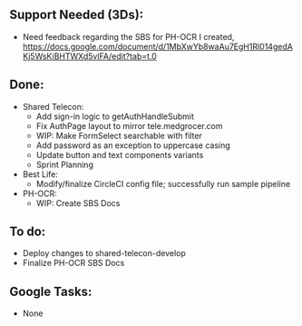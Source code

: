## Support Needed (3Ds):
  - Need feedback regarding the SBS for PH-OCR I created, https://docs.google.com/document/d/1MbXwYb8waAu7EgH1Rl014gedAKj5WsKiBHTWXd5vlFA/edit?tab=t.0
## Done:
  - Shared Telecon:
    - Add sign-in logic to getAuthHandleSubmit
    - Fix AuthPage layout to mirror tele.medgrocer.com
    - WIP: Make FormSelect searchable with filter
    - Add password as an exception to uppercase casing
    - Update button and text components variants
    - Sprint Planning
  - Best Life:
    - Modify/finalize CircleCI config file; successfully run sample pipeline
  - PH-OCR:
    - WIP: Create SBS Docs
## To do:
  - Deploy changes to shared-telecon-develop
  - Finalize PH-OCR SBS Docs
## Google Tasks:
  - None